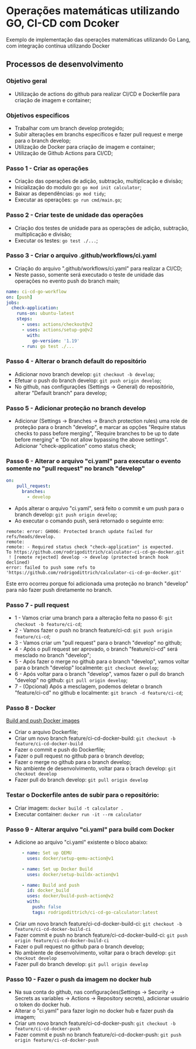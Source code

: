 # Operações matemáticas utilizando GO, CI-CD com Dcoker
Exemplo de implementação das operações matemáticas utilizando Go Lang, com integração contínua utilizando Docker

## Processos de desenvolvimento

### Objetivo geral
- Utilização de actions do github para realizar CI/CD e Dockerfile para criação de imagem e container;

### Objetivos especificos
- Trabalhar com um branch develop protegido;
- Subir alterações em branchs específicos e fazer pull request e merge para o branch develop;
- Utilização de Docker para criação de imagem e container;
- Utilização de Github Actions para CI/CD;

### Passo 1 - Criar as operações
- Criação das operações de adição, subtração, multiplicação e divisão;
- Inicialização do modulo go: `go mod init calculator`;
- Baixar as dependências: `go mod tidy`;
- Executar as operações: `go run cmd/main.go`;

### Passo 2 - Criar teste de unidade das operações
- Criação dos testes de unidade para as operações de adição, subtração, multiplicação e divisão;
- Executar os testes: `go test ./...`;

### Passo 3 - Criar o arquivo .github/workflows/ci.yaml
- Criação do arquivo ".github/workflows/ci.yaml" para realizar a CI/CD;
- Neste passo, somente será executado o teste de unidade das operações no evento push do branch main;
```yaml
name: ci-cd-go-workflow
on: [push]
jobs:
  check-application:
    runs-on: ubuntu-latest
    steps:
      - uses: actions/checkout@v2
      - uses: actions/setup-go@v2
        with:
          go-version: '1.19'
      - run: go test ./...
```

### Passo 4 - Alterar o branch default do repositório
- Adicionar novo branch develop: `git checkout -b develop`;
- Efetuar o push do branch develop: `git push origin develop`;
- No github, nas configurações (Settings -> General) do repositório, alterar "Default branch"  para develop;

### Passo 5 - Adicionar proteção no branch develop
- Adicionar (Settings -> Branches -> Branch protection rules) uma role de proteção para o branch "develop", e marcar as opções "Require status checks to pass before merging", "Require branches to be up to date before merging" e "Do not allow bypassing the above settings". Adicionar "check-application" como status check;

### Passo 6 - Alterar o arquivo "ci.yaml" para executar o evento somente no "pull request" no branch "develop"
```yaml
on:
    pull_request:
      branches:
        - develop
```
- Após alterar o arquivo "ci.yaml", será feito o commit e um push para o branch develop: `git push origin develop`;
- Ao executar o comando push, será retornado o seguinte erro:
```shell
remote: error: GH006: Protected branch update failed for refs/heads/develop.
remote: 
remote: - Required status check "check-application" is expected.
To https://github.com/rodrigodittrich/calculator-ci-cd-go-docker.git
 ! [remote rejected] develop -> develop (protected branch hook declined)
error: failed to push some refs to 'https://github.com/rodrigodittrich/calculator-ci-cd-go-docker.git'
```

Este erro ocorreu porque foi adicionada uma proteção no branch "develop" para não fazer push diretamente no branch.

### Passo 7 - pull request
- 1 - Vamos criar uma branch para a alteração feita no passo 6: `git checkout -b feature/ci-cd`;
- 2 - Vamos fazer o push no branch feature/ci-cd: `git push origin feature/ci-cd`;
- 3 - Vamos criar um "pull request" para o branch "develop" no github;
- 4 - Após o pull request ser aprovado, o branch "feature/ci-cd" será mesclado no branch "develop";
- 5 - Após fazer o merge no github para o branch "develop", vamos voltar para o branch "develop" localmente: `git checkout develop`;
- 6 - Após voltar para o branch "develop", vamos fazer o pull do branch "develop" no github: `git pull origin develop`;
- 7 - (Opcional) Após a mesclagem, podemos deletar o branch "feature/ci-cd" no github e localmente: `git branch -d feature/ci-cd`;

### Passo 8 - Docker
[Build and push Docker images](https://github.com/marketplace/actions/build-and-push-docker-images)
- Criar o arquivo Dockerfile;
- Criar um novo branch feature/ci-cd-docker-build: `git checkout -b feature/ci-cd-docker-build`
- Fazer o commit e push do Dockerfile;
- Fazer o pull request no github para o branch develop;
- Fazer o merge no github para o branch develop;
- No ambiente de desenvolvimento, voltar para o brach develop: `git checkout develop`
- Fazer pull do branch develop: `git pull origin develop`

### Testar o Dockerfile antes de subir para o repositório:
- Criar imagem: `docker build -t calculator .`
- Executar container: `docker run -it --rm calculator`

### Passo 9 - Alterar arquivo "ci.yaml" para build com Docker
- Adicione ao arquivo "ci.yaml" existente o bloco abaixo:
```yaml
      - name: Set up QEMU
        uses: docker/setup-qemu-action@v1

      - name: Set up Docker Build
        uses: docker/setup-buildx-action@v1

      - name: Build and push
        id: docker_build
        uses: docker/build-push-action@v2
        with:
          push: false
          tags: rodrigodittrich/ci-cd-go-calculator:latest   
```
- Criar um novo branch feature/ci-cd-docker-build-ci: `git checkout -b feature/ci-cd-docker-build-ci`
- Fazer commit e push no branch feature/ci-cd-docker-build-ci: `git push origin feature/ci-cd-docker-build-ci`
- Fazer o pull request no github para o branch develop;
- No ambiente de desenvolvimento, voltar para o brach develop: `git checkout develop`
- Fazer pull do branch develop: `git pull origin develop`

### Passo 10 - Fazer o push da imagem no docker hub
- Na sua conta do github, nas configurações(Settings -> Security -> Secrets as variables -> Actions -> Repository secrets), adicionar usuário o token do docker hub.
- Alterar o "ci.yaml" para fazer login no docker hub e fazer push da imagem;
- Criar um novo branch feature/ci-cd-docker-push: `git checkout -b feature/ci-cd-docker-push`
- Fazer commit e push no branch feature/ci-cd-docker-push: `git push origin feature/ci-cd-docker-push`